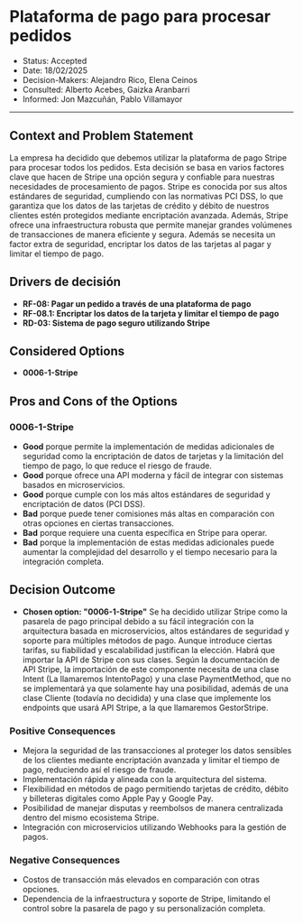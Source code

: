 # Plataforma de pago para procesar pedidos

* Status: Accepted
* Date: 18/02/2025
* Decision-Makers: Alejandro Rico, Elena Ceinos
* Consulted: Alberto Acebes, Gaizka Aranbarri
* Informed: Jon Mazcuñán, Pablo Villamayor

---

## Context and Problem Statement

La empresa ha decidido que debemos utilizar la plataforma de pago Stripe para procesar todos los pedidos. Esta decisión se basa en varios factores clave que hacen de Stripe una opción segura y confiable para nuestras necesidades de procesamiento de pagos. 
Stripe es conocida por sus altos estándares de seguridad, cumpliendo con las normativas PCI DSS, lo que garantiza que los datos de las tarjetas de crédito y débito de nuestros clientes estén protegidos mediante encriptación avanzada. Además, Stripe ofrece una infraestructura robusta que permite manejar grandes volúmenes de transacciones de manera eficiente y segura.
Además se necesita un factor extra de seguridad, encriptar los datos de las tarjetas al pagar y limitar el tiempo de pago.

## Drivers de decisión

* **RF-08: Pagar un pedido a través de una plataforma de pago**
* **RF-08.1: Encriptar los datos de la tarjeta y limitar el tiempo de pago**
* **RD-03: Sistema de pago seguro utilizando Stripe**

## Considered Options

* **0006-1-Stripe**

## Pros and Cons of the Options

### 0006-1-Stripe

* **Good** porque permite la implementación de medidas adicionales de seguridad como la encriptación de datos de tarjetas y la limitación del tiempo de pago, lo que reduce el riesgo de fraude.
* **Good** porque ofrece una API moderna y fácil de integrar con sistemas basados en microservicios.
* **Good** porque cumple con los más altos estándares de seguridad y encriptación de datos (PCI DSS).
* **Bad** porque puede tener comisiones más altas en comparación con otras opciones en ciertas transacciones.
* **Bad** porque requiere una cuenta específica en Stripe para operar.
* **Bad** porque la implementación de estas medidas adicionales puede aumentar la complejidad del desarrollo y el tiempo necesario para la integración completa.

## Decision Outcome

* **Chosen option: "0006-1-Stripe"**
Se ha decidido utilizar Stripe como la pasarela de pago principal debido a su fácil integración con la arquitectura basada en microservicios, altos estándares de seguridad y soporte para múltiples métodos de pago. Aunque introduce ciertas tarifas, su fiabilidad y escalabilidad justifican la elección. Habrá que importar la API de Stripe con sus clases. Según la documentación de API Stripe, la importación de este componente necesita de una clase Intent (La llamaremos IntentoPago) y una clase PaymentMethod, que no se implementará ya que solamente hay una posibilidad, además de una clase Cliente (todavía no decidida) y una clase que implemente los endpoints que usará API Stripe, a la que llamaremos GestorStripe.

### Positive Consequences

* Mejora la seguridad de las transacciones al proteger los datos sensibles de los clientes mediante encriptación avanzada y limitar el tiempo de pago, reduciendo así el riesgo de fraude.
* Implementación rápida y alineada con la arquitectura del sistema.
* Flexibilidad en métodos de pago permitiendo tarjetas de crédito, débito y billeteras digitales como Apple Pay y Google Pay.
* Posibilidad de manejar disputas y reembolsos de manera centralizada dentro del mismo ecosistema Stripe.
* Integración con microservicios utilizando Webhooks para la gestión de pagos.

### Negative Consequences

* Costos de transacción más elevados en comparación con otras opciones.
* Dependencia de la infraestructura y soporte de Stripe, limitando el control sobre la pasarela de pago y su personalización completa.
